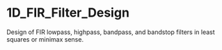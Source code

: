 # 1D_FIR_Filter_Design
Design of FIR lowpass, highpass, bandpass, and bandstop filters in least squares or minimax sense.
